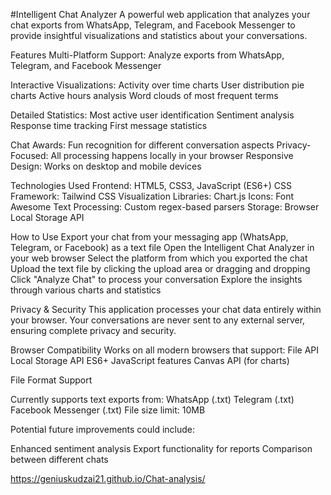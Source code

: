 #Intelligent Chat Analyzer
A powerful web application that analyzes your chat exports from WhatsApp, Telegram, and Facebook Messenger to provide insightful visualizations and statistics about your conversations.

Features
Multi-Platform Support: Analyze exports from WhatsApp, Telegram, and Facebook Messenger

Interactive Visualizations:
Activity over time charts
User distribution pie charts
Active hours analysis
Word clouds of most frequent terms

Detailed Statistics:
Most active user identification
Sentiment analysis
Response time tracking
First message statistics

Chat Awards: Fun recognition for different conversation aspects
Privacy-Focused: All processing happens locally in your browser
Responsive Design: Works on desktop and mobile devices

Technologies Used
Frontend: HTML5, CSS3, JavaScript (ES6+)
CSS Framework: Tailwind CSS
Visualization Libraries: Chart.js
Icons: Font Awesome
Text Processing: Custom regex-based parsers
Storage: Browser Local Storage API

How to Use
Export your chat from your messaging app (WhatsApp, Telegram, or Facebook) as a text file
Open the Intelligent Chat Analyzer in your web browser
Select the platform from which you exported the chat
Upload the text file by clicking the upload area or dragging and dropping
Click "Analyze Chat" to process your conversation
Explore the insights through various charts and statistics

Privacy & Security
This application processes your chat data entirely within your browser. Your conversations are never sent to any external server, ensuring complete privacy and security.

Browser Compatibility
Works on all modern browsers that support:
File API
Local Storage API
ES6+ JavaScript features
Canvas API (for charts)

File Format Support

Currently supports text exports from:
WhatsApp (.txt)
Telegram (.txt)
Facebook Messenger (.txt)
File size limit: 10MB

Potential future improvements could include:

Enhanced sentiment analysis
Export functionality for reports
Comparison between different chats


https://geniuskudzai21.github.io/Chat-analysis/
